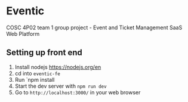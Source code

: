 # Eventic
COSC 4P02 team 1 group project - Event and Ticket Management SaaS Web Platform




## Setting up front end
1. Install nodejs https://nodejs.org/en
2. cd into `eventic-fe`
3. Run `npm install
4. Start the dev server with `npm run dev`
5. Go to `http://localhost:3000/` in your web browser